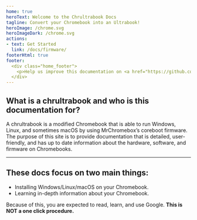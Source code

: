 ```yaml
---
home: true
heroText: Welcome to the Chrultrabook Docs
tagline: Convert your Chromebook into an Ultrabook!
heroImage: /chrome.svg
heroImageDark: /chrome.svg
actions:
- text: Get Started
  link: /docs/firmware/
footerHtml: true
footer:
  <div class="home_footer">
    <p>Help us improve this documentation on <a href="https://github.com/chrultrabook/docs/">GitHub!</a></p>
  </div>
---
```


## What is a chrultrabook and who is this documentation for?
A chrultrabook is a modified Chromebook that is able to run Windows, Linux, and sometimes macOS by using MrChromebox’s coreboot firmware. The purpose of this site is to provide documentation that is detailed, user-friendly, and has up to date information about the hardware, software, and firmware on Chromebooks.

---

## These docs focus on two main things:

- Installing Windows/Linux/macOS on your Chromebook.
- Learning in-depth information about your Chromebook.

Because of this, you are expected to read, learn, and use Google. **This is NOT a one click procedure.**
